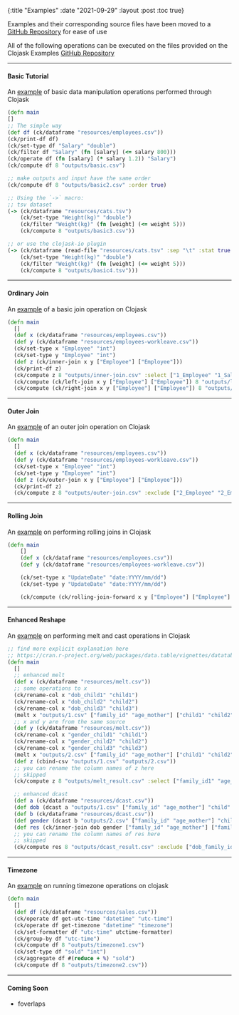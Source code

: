 {:title "Examples" 
:date "2021-09-29"
:layout :post
:toc true}


Examples and their corresponding source files have been moved to a [GitHub Repository](https://github.com/clojure-finance/clojask-examples) for ease of use

All of the following operations can be executed on the files provided on the Clojask Examples [GitHub Repository](https://github.com/clojure-finance/clojask-examples)  

---  


#### Basic Tutorial
An [example](https://github.com/clojure-finance/clojask-examples/blob/main/src/clojask_examples/basic_tutorial.clj) of basic data manipulation operations performed through Clojask
```clojure
(defn main
[]
;; The simple way
(def df (ck/dataframe "resources/employees.csv"))
(ck/print-df df)
(ck/set-type df "Salary" "double")
(ck/filter df "Salary" (fn [salary] (<= salary 800)))
(ck/operate df (fn [salary] (* salary 1.2)) "Salary")
(ck/compute df 8 "outputs/basic.csv")

;; make outputs and input have the same order
(ck/compute df 8 "outputs/basic2.csv" :order true)

;; Using the `->` macro:
;; tsv dataset
(-> (ck/dataframe "resources/cats.tsv")
    (ck/set-type "Weight(kg)" "double")
    (ck/filter "Weight(kg)" (fn [weight] (<= weight 5)))
    (ck/compute 8 "outputs/basic3.csv"))

;; or use the clojask-io plugin
(-> (ck/dataframe (read-file "resources/cats.tsv" :sep "\t" :stat true :output true))
    (ck/set-type "Weight(kg)" "double")
    (ck/filter "Weight(kg)" (fn [weight] (<= weight 5)))
    (ck/compute 8 "outputs/basic4.tsv")))
```


---
#### Ordinary Join
An [example](https://github.com/clojure-finance/clojask-examples/blob/main/src/clojask_examples/ordinary_join.clj) of a basic join operation on Clojask 
```clojure
(defn main
  []
  (def x (ck/dataframe "resources/employees.csv"))
  (def y (ck/dataframe "resources/employees-workleave.csv"))
  (ck/set-type x "Employee" "int")
  (ck/set-type y "Employee" "int")
  (def z (ck/inner-join x y ["Employee"] ["Employee"]))
  (ck/print-df z)
  (ck/compute z 8 "outputs/inner-join.csv" :select ["1_Employee" "1_Salary" "2_WorkLeave"])
  (ck/compute (ck/left-join x y ["Employee"] ["Employee"]) 8 "outputs/left-join.csv" :exception false)
  (ck/compute (ck/right-join x y ["Employee"] ["Employee"]) 8 "outputs/right-join.csv" :exception false))
```


---
#### Outer Join
An [example](https://github.com/clojure-finance/clojask-examples/blob/main/src/clojask_examples/outer_join.clj) of an outer join operation on Clojask 
```clojure
(defn main
  []
  (def x (ck/dataframe "resources/employees.csv"))
  (def y (ck/dataframe "resources/employees-workleave.csv"))
  (ck/set-type x "Employee" "int")
  (ck/set-type y "Employee" "int")
  (def z (ck/outer-join x y ["Employee"] ["Employee"]))
  (ck/print-df z)
  (ck/compute z 8 "outputs/outer-join.csv" :exclude ["2_Employee" "2_EmployeeName"]))
```


---
#### Rolling Join
An [example](https://github.com/clojure-finance/clojask-examples/blob/main/src/clojask_examples/rolling_join.clj) on performing rolling joins in Clojask 
```clojure
(defn main
    []
    (def x (ck/dataframe "resources/employees.csv"))
    (def y (ck/dataframe "resources/employees-workleave.csv"))

    (ck/set-type x "UpdateDate" "date:YYYY/mm/dd")
    (ck/set-type y "UpdateDate" "date:YYYY/mm/dd")

    (ck/compute (ck/rolling-join-forward x y ["Employee"] ["Employee"] "UpdateDate" "UpdateDate") 8 "outputs/rolling.csv" :exception false))
```


---
#### Enhanced Reshape
An [example](https://github.com/clojure-finance/clojask-examples/blob/main/src/clojask_examples/enhanced_reshape.clj) on performing melt and cast operations in Clojask 
```clojure
;; find more explicit explanation here
;; https://cran.r-project.org/web/packages/data.table/vignettes/datatable-reshape.html#enhanced-new-functionality
(defn main
  []
  ;; enhanced melt
  (def x (ck/dataframe "resources/melt.csv"))
  ;; some operations to x
  (ck/rename-col x "dob_child1" "child1")
  (ck/rename-col x "dob_child2" "child2")
  (ck/rename-col x "dob_child3" "child3")
  (melt x "outputs/1.csv" ["family_id" "age_mother"] ["child1" "child2" "child3"] :measure-name "child" :value-name "dob")
  ;; x and y are from the same source
  (def y (ck/dataframe "resources/melt.csv"))
  (ck/rename-col x "gender_child1" "child1")
  (ck/rename-col x "gender_child2" "child2")
  (ck/rename-col x "gender_child3" "child3")
  (melt x "outputs/2.csv" ["family_id" "age_mother"] ["child1" "child2" "child3"] :measure-name "child" :value-name "gender")
  (def z (cbind-csv "outputs/1.csv" "outputs/2.csv"))
  ;; you can rename the column names of z here
  ;; skipped
  (ck/compute z 8 "outputs/melt_result.csv" :select ["family_id1" "age_mother1" "child1" "dob" "gender"])

  ;; enhanced dcast
  (def a (ck/dataframe "resources/dcast.csv"))
  (def dob (dcast a "outputs/1.csv" ["family_id" "age_mother"] "child" "dob" ["1" "2" "3"] :vals-name ["child1" "child2" "child3"]))
  (def b (ck/dataframe "resources/dcast.csv"))
  (def gender (dcast b "outputs/2.csv" ["family_id" "age_mother"] "child" "gender" ["1" "2" "3"] :vals-name ["child1" "child2" "child3"]))
  (def res (ck/inner-join dob gender ["family_id" "age_mother"] ["family_id" "age_mother"] :col-prefix ["dob" "gender"]))
  ;; you can rename the column names of res here
  ;; skipped
  (ck/compute res 8 "outputs/dcast_result.csv" :exclude ["dob_family_id" "dob_age_mother"]))
```


---
#### Timezone
An [example](https://github.com/clojure-finance/clojask-examples/blob/main/src/clojask_examples/timezone.clj) on running timezone operations on clojask
```clojure
(defn main
  []
  (def df (ck/dataframe "resources/sales.csv"))
  (ck/operate df get-utc-time "datetime" "utc-time")
  (ck/operate df get-timezone "datetime" "timezone")
  (ck/set-formatter df "utc-time" utctime-formatter)
  (ck/group-by df "utc-time")
  (ck/compute df 8 "outputs/timezone1.csv")
  (ck/set-type df "sold" "int")
  (ck/aggregate df #(reduce + %) "sold")
  (ck/compute df 8 "outputs/timezone2.csv"))
```


---
#### Coming Soon
 - foverlaps